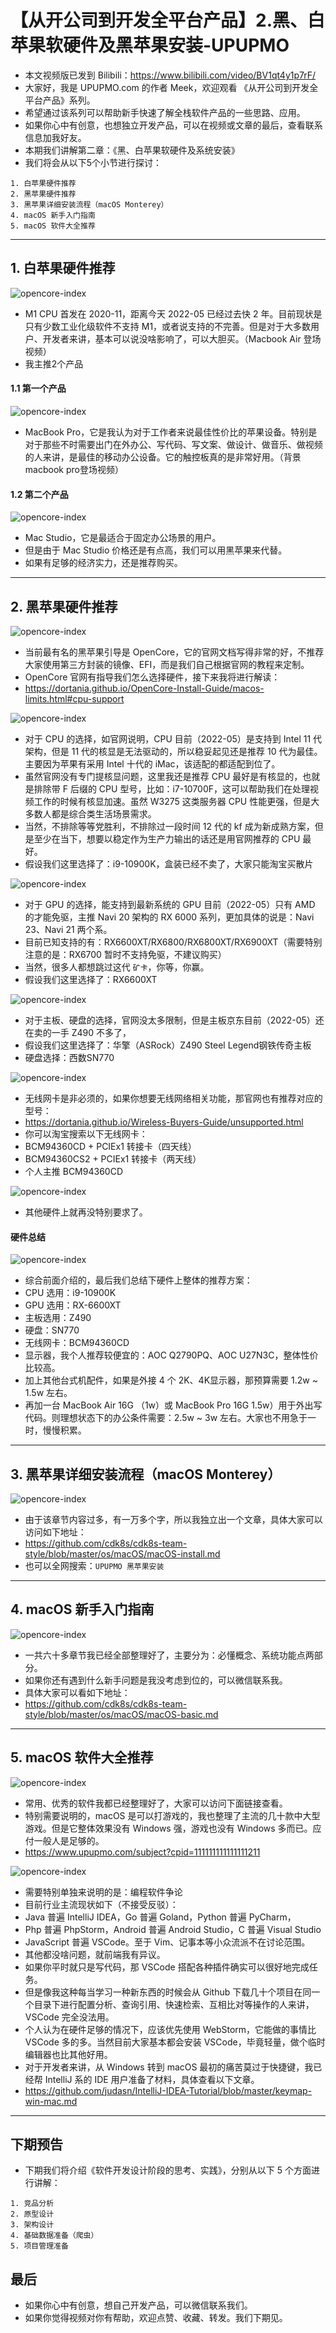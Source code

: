 
# 【从开公司到开发全平台产品】2.黑、白苹果软硬件及黑苹果安装-UPUPMO


- 本文视频版已发到 Bilibili：<https://www.bilibili.com/video/BV1qt4y1p7rF/>
- 大家好，我是 UPUPMO.com 的作者 Meek，欢迎观看 《从开公司到开发全平台产品》系列。
- 希望通过该系列可以帮助新手快速了解全栈软件产品的一些思路、应用。
- 如果你心中有创意，也想独立开发产品，可以在视频或文章的最后，查看联系信息加我好友。
- 本期我们讲解第二章：《黑、白苹果软硬件及系统安装》
- 我们将会从以下5个小节进行探讨：

```
1. 白苹果硬件推荐
2. 黑苹果硬件推荐
3. 黑苹果详细安装流程（macOS Monterey）
4. macOS 新手入门指南
5. macOS 软件大全推荐
```

-------------------------------------------------------------------


## 1. 白苹果硬件推荐

![opencore-index](https://openfilecdn.upupmo.com/upupmo-article/mac/2-macos/m1-cpu.png)


- M1 CPU 首发在 2020-11，距离今天 2022-05 已经过去快 2 年。目前现状是只有少数工业化级软件不支持 M1，或者说支持的不完善。但是对于大多数用户、开发者来讲，基本可以说没啥影响了，可以大胆买。（Macbook Air 登场视频）
- 我主推2个产品

#### 1.1 第一个产品


![opencore-index](https://openfilecdn.upupmo.com/upupmo-article/mac/2-macos/macbook-pro.png)

- MacBook Pro，它是我认为对于工作者来说最佳性价比的苹果设备。特别是对于那些不时需要出门在外办公、写代码、写文案、做设计、做音乐、做视频的人来讲，是最佳的移动办公设备。它的触控板真的是非常好用。（背景macbook pro登场视频）

#### 1.2 第二个产品


![opencore-index](https://openfilecdn.upupmo.com/upupmo-article/mac/2-macos/mac-studio.png)

- Mac Studio，它是最适合于固定办公场景的用户。
- 但是由于 Mac Studio 价格还是有点高，我们可以用黑苹果来代替。
- 如果有足够的经济实力，还是推荐购买。

-------------------------------------------------------------------


## 2. 黑苹果硬件推荐


![opencore-index](https://openfilecdn.upupmo.com/upupmo-article/mac/2-macos/opencore-index.png)

- 当前最有名的黑苹果引导是 OpenCore，它的官网文档写得非常的好，不推荐大家使用第三方封装的镜像、EFI，而是我们自己根据官网的教程来定制。
- OpenCore 官网有指导我们怎么选择硬件，接下来我将进行解读：
- <https://dortania.github.io/OpenCore-Install-Guide/macos-limits.html#cpu-support>

![opencore-index](https://openfilecdn.upupmo.com/upupmo-article/mac/2-macos/opencore-cpu.png)

- 对于 CPU 的选择，如官网说明，CPU 目前（2022-05）是支持到 Intel 11 代架构，但是 11 代的核显是无法驱动的，所以稳妥起见还是推荐 10 代为最佳。主要因为苹果有采用 Intel 十代的 iMac，该适配的都适配到位了。
- 虽然官网没有专门提核显问题，这里我还是推荐 CPU 最好是有核显的，也就是排除带 F 后缀的 CPU 型号，比如：i7-10700F，这可以帮助我们在处理视频工作的时候有核显加速。虽然 W3275 这类服务器 CPU 性能更强，但是大多数人都是综合类生活场景需求。
- 当然，不排除等等党胜利，不排除过一段时间 12 代的 kf 成为新成熟方案，但是至少在当下，想要以稳定作为生产力输出的话还是用官网推荐的 CPU 最好。
- 假设我们这里选择了：i9-10900K，盒装已经不卖了，大家只能淘宝买散片

![opencore-index](https://openfilecdn.upupmo.com/upupmo-article/mac/2-macos/opencore-gpu.png)

- 对于 GPU 的选择，能支持到最新系统的 GPU 目前（2022-05）只有 AMD 的才能免驱，主推 Navi 20 架构的 RX 6000 系列，更加具体的说是：Navi 23、Navi 21 两个系。
- 目前已知支持的有：RX6600XT/RX6800/RX6800XT/RX6900XT（需要特别注意的是：RX6700 暂时不支持免驱，不建议购买）
- 当然，很多人都想跳过这代 `矿卡`，你等，你赢。
- 假设我们这里选择了：RX6600XT

![opencore-index](https://openfilecdn.upupmo.com/upupmo-article/mac/2-macos/opencore-motherboard.png)

- 对于主板、硬盘的选择，官网没太多限制，但是主板京东目前（2022-05）还在卖的一手 Z490 不多了，
- 假设我们这里选择了：华擎（ASRock）Z490 Steel Legend钢铁传奇主板
- 硬盘选择：西数SN770

![opencore-index](https://openfilecdn.upupmo.com/upupmo-article/mac/2-macos/opencore-wifi.png)


- 无线网卡是非必须的，如果你想要无线网络相关功能，那官网也有推荐对应的型号：
- <https://dortania.github.io/Wireless-Buyers-Guide/unsupported.html>
- 你可以淘宝搜索以下无线网卡：
- BCM94360CD + PCIEx1 转接卡（四天线）
- BCM94360CS2 + PCIEx1 转接卡（两天线）
- 个人主推 BCM94360CD

![opencore-index](https://openfilecdn.upupmo.com/upupmo-article/mac/2-macos/opencore-other.png)

- 其他硬件上就再没特别要求了。

#### 硬件总结

![opencore-index](https://openfilecdn.upupmo.com/upupmo-article/mac/2-macos/macos-hardware.png)

- 综合前面介绍的，最后我们总结下硬件上整体的推荐方案：
- CPU 选用：i9-10900K
- GPU 选用：RX-6600XT
- 主板选用：Z490
- 硬盘：SN770
- 无线网卡：BCM94360CD
- 显示器，我个人推荐较便宜的：AOC Q2790PQ、AOC U27N3C，整体性价比较高。
- 加上其他台式机配件，如果是外接 4 个 2K、4K显示器，那预算需要 1.2w ~ 1.5w 左右。
- 再加一台 MacBook Air 16G （1w）或 MacBook Pro 16G 1.5w）用于外出写代码。则理想状态下的办公条件需要：2.5w ~ 3w 左右。大家也不用急于一时，慢慢积累。



-------------------------------------------------------------------


## 3. 黑苹果详细安装流程（macOS Monterey）


![opencore-index](https://openfilecdn.upupmo.com/upupmo-article/mac/2-macos/macos-install-opencore.png)


- 由于该章节内容过多，有一万多个字，所以我独立出一个文章，具体大家可以访问如下地址：
- <https://github.com/cdk8s/cdk8s-team-style/blob/master/os/macOS/macOS-install.md>
- 也可以全网搜索：`UPUPMO 黑苹果安装`


-------------------------------------------------------------------


## 4. macOS 新手入门指南

![opencore-index](https://openfilecdn.upupmo.com/upupmo-article/mac/2-macos/macos-basic.png)


- 一共六十多章节我已经全部整理好了，主要分为：必懂概念、系统功能点两部分。
- 如果你还有遇到什么新手问题是我没考虑到位的，可以微信联系我。
- 具体大家可以看如下地址：
- <https://github.com/cdk8s/cdk8s-team-style/blob/master/os/macOS/macOS-basic.md>

-------------------------------------------------------------------


## 5. macOS 软件大全推荐


![opencore-index](https://openfilecdn.upupmo.com/upupmo-article/mac/2-macos/macos-game.png)


- 常用、优秀的软件我都已经整理好了，大家可以访问下面链接查看。
- 特别需要说明的，macOS 是可以打游戏的，我也整理了主流的几十款中大型游戏。但是它整体效果没有 Windows 强，游戏也没有 Windows 多而已。应付一般人是足够的。
- <https://www.upupmo.com/subject?cpid=111111111111111211>


![opencore-index](https://openfilecdn.upupmo.com/upupmo-article/mac/2-macos/macos-dev-software.png)


- 需要特别单独来说明的是：编程软件争论
- 目前行业主流现状如下（不接受反驳）：
- Java 普遍 IntelliJ IDEA，Go 普遍 Goland，Python 普遍 PyCharm，
- Php 普遍 PhpStorm，Android 普遍 Android Studio，C 普遍 Visual Studio
- JavaScript 普遍 VSCode。至于 Vim、记事本等小众流派不在讨论范围。
- 其他都没啥问题，就前端我有异议。
- 如果你平时就只是写代码，那 VSCode 搭配各种插件确实可以很好地完成任务。
- 但是像我这种每当学习一种新东西的时候会从 Github 下载几十个项目在同一个目录下进行配置分析、查询引用、快速检索、互相比对等操作的人来讲，VSCode 完全没法用。
- 个人认为在硬件足够的情况下，应该优先使用 WebStorm，它能做的事情比 VSCode 多的多。当然目前大家基本都会安装 VSCode，毕竟轻量，做个临时编辑器也比其他好用。
- 对于开发者来讲，从 Windows 转到 macOS 最初的痛苦莫过于快捷键，我已经帮 IntelliJ 系的 IDE 用户准备了材料，具体查看以下文章。
- <https://github.com/judasn/IntelliJ-IDEA-Tutorial/blob/master/keymap-win-mac.md>

-------------------------------------------------------------------


## 下期预告

- 下期我们将介绍《软件开发设计阶段的思考、实践》，分别从以下 5 个方面进行讲解：

```
1. 竞品分析
2. 原型设计
3. 架构设计
4. 基础数据准备（爬虫）
5. 项目管理准备
```

## 最后

- 如果你心中有创意，想自己开发产品，可以微信联系我们。
- 如果你觉得视频对你有帮助，欢迎点赞、收藏、转发。我们下期见。











